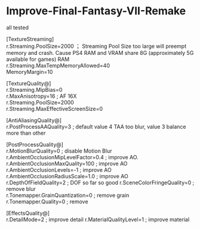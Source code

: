 # Improve-Final-Fantasy-VII-Remake

all tested

[TextureStreaming]  
r.Streaming.PoolSize=2000 ； Streaming Pool Size too large will preempt memory and crash. Cause PS4 RAM and VRAM share 8G (approximately 5G available for games) RAM    
r.Streaming.MaxTempMemoryAllowed=40  
MemoryMargin=10  

[TextureQuality@]  
r.Streaming.MipBias=0          
r.MaxAnisotropy=16 ; AF 16X   
r.Streaming.PoolSize=2000    
r.Streaming.MaxEffectiveScreenSize=0  

[AntiAliasingQuality@]  
r.PostProcessAAQuality=3 ; default value 4 TAA too blur, value 3 balance more than other

[PostProcessQuality@]  
r.MotionBlurQuality=0 ; disable Motion Blur
r.AmbientOcclusionMipLevelFactor=0.4 ; improve AO.  
r.AmbientOcclusionMaxQuality=100 ; improve AO     
r.AmbientOcclusionLevels=-1 ; improve AO    
r.AmbientOcclusionRadiusScale=1.0 ; improve AO      
r.DepthOfFieldQuality=2 ; DOF so far so good
r.SceneColorFringeQuality=0 ; remove blur  
r.Tonemapper.GrainQuantization=0 ; remove grain  
r.Tonemapper.Quality=0 ; remove

[EffectsQuality@]  
r.DetailMode=2 ; improve detail
r.MaterialQualityLevel=1 ; improve material

